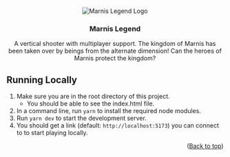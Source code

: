 <a name="readme-top"></a>

<br />
<div align="center">
  <a>
    <img src="./logo.png" alt="Marnis Legend Logo">
  </a>

  <h3>Marnis Legend</h3>

  <p align="center">
    A vertical shooter with multiplayer support. The kingdom of Marnis has been taken over by beings from the alternate dimension! Can the heroes of Marnis protect the kingdom?
  </p>
</div>

<div>
  <!-- TODO: screen shots -->
</div>

## Running Locally
1. Make sure you are in the root directory of this project.
    - You should be able to see the index.html file.
1. In a command line, run `yarn` to install the required node modules.
1. Run `yarn dev` to start the development server.
1. You should get a link (default: `http://localhost:5173`) you can connect to to start playing locally.

<p align="right">(<a href="#readme-top">Back to top</a>)</p>